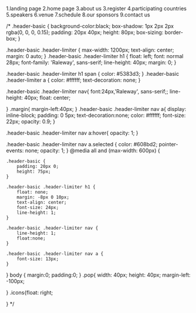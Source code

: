 1.landing page
2.home page
3.about us
3.register
4.participating countries
5.speakers
6.venue
7.schedule
8.our sponsors
9.contact us


<!--
<div class="container">
    <a href="" class="nav-link">
        <h3 class="navbar">Home</h3>
    </a>
    <a href="" class="nav-link">
        <h3 class="navbar">About Us</h3>
    </a>
    <a href="" class="nav-link">
        <h3 class="navbar">Our Sponsors</h3>
    </a>
    <a href="" class="nav-link">
        <h3 class="navbar">Speakers</h3>
    </a>
    <a href="" class="nav-link">
        <h3 class="navbar">Schedule</h3>
    </a>
    <a href="" class="nav-link">
        <h3 class="navbar">Register Now</h3>
    </a>
    <a href="" class="nav-link">
        <h3 class="navbar">Contact Us</h3>
    </a>

</div>
    <div class="background">
        <br>
        

        <button class="button" style="vertical-align:middle"><span>Let's Start </span></button>
    </div>
<div class="second-div">
    -->

    


  /*
.header-basic {
	background-color:black;
	box-shadow: 1px 2px 2px rgba(0, 0, 0, 0.15);
	padding: 20px 40px;
	height: 80px;
	box-sizing: border-box;
}

.header-basic .header-limiter {
	max-width: 1200px;
	text-align: center;
	margin: 0 auto;
}
.header-basic .header-limiter h1 {
	float: left;
	font: normal 28px;
	font-family: 'Raleway', sans-serif;
	line-height: 40px;
	margin: 0;
}

.header-basic .header-limiter h1 span {
	color: #5383d3;
}
.header-basic .header-limiter a {
	color: #ffffff;
	text-decoration: none;
}

.header-basic .header-limiter nav{
	font:24px,'Raleway', sans-serif;;
	line-height: 40px;
	float: center;
    
}
.margin{
    margin-left:40px;
}
.header-basic .header-limiter nav a{
	display: inline-block;
	padding: 0 5px;
	text-decoration:none;
	color: #ffffff;
	font-size: 22px;
	opacity: 0.9;
}

.header-basic .header-limiter nav a:hover{
	opacity: 1;
}

.header-basic .header-limiter nav a.selected {
	color: #608bd2;
	pointer-events: none;
	opacity: 1;
}
@media all and (max-width: 600px) {

	.header-basic {
		padding: 20px 0;
		height: 75px;
	}

	.header-basic .header-limiter h1 {
		float: none;
		margin: -8px 0 10px;
		text-align: center;
		font-size: 24px;
		line-height: 1;
	}

	.header-basic .header-limiter nav {
		line-height: 1;
		float:none;
	}

	.header-basic .header-limiter nav a {
		font-size: 13px;
	}

}
body {
	margin:0;
	padding:0;
}
.pop{
	width: 40px;
	height: 40px;
	margin-left: -100px;
		
}
.icons{float: right;
	
}
*/